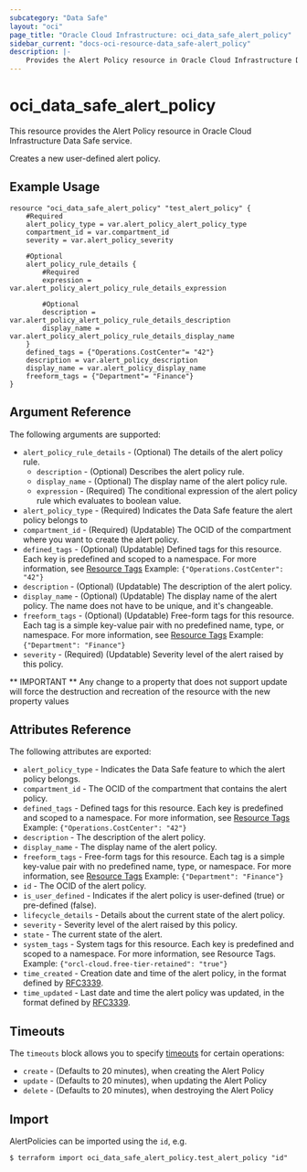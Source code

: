 ```yaml
---
subcategory: "Data Safe"
layout: "oci"
page_title: "Oracle Cloud Infrastructure: oci_data_safe_alert_policy"
sidebar_current: "docs-oci-resource-data_safe-alert_policy"
description: |-
	Provides the Alert Policy resource in Oracle Cloud Infrastructure Data Safe service
---
```


# oci_data_safe_alert_policy
This resource provides the Alert Policy resource in Oracle Cloud Infrastructure Data Safe service.

Creates a new user-defined alert policy.


## Example Usage

```hcl
resource "oci_data_safe_alert_policy" "test_alert_policy" {
	#Required
	alert_policy_type = var.alert_policy_alert_policy_type
	compartment_id = var.compartment_id
	severity = var.alert_policy_severity

	#Optional
	alert_policy_rule_details {
		#Required
		expression = var.alert_policy_alert_policy_rule_details_expression

		#Optional
		description = var.alert_policy_alert_policy_rule_details_description
		display_name = var.alert_policy_alert_policy_rule_details_display_name
	}
	defined_tags = {"Operations.CostCenter"= "42"}
	description = var.alert_policy_description
	display_name = var.alert_policy_display_name
	freeform_tags = {"Department"= "Finance"}
}
```

## Argument Reference

The following arguments are supported:

* `alert_policy_rule_details` - (Optional) The details of the alert policy rule.
	* `description` - (Optional) Describes the alert policy rule.
	* `display_name` - (Optional) The display name of the alert policy rule.
	* `expression` - (Required) The conditional expression of the alert policy rule which evaluates to boolean value.
* `alert_policy_type` - (Required) Indicates the Data Safe feature the alert policy belongs to
* `compartment_id` - (Required) (Updatable) The OCID of the compartment where you want to create the alert policy.
* `defined_tags` - (Optional) (Updatable) Defined tags for this resource. Each key is predefined and scoped to a namespace. For more information, see [Resource Tags](https://docs.cloud.oracle.com/iaas/Content/General/Concepts/resourcetags.htm)  Example: `{"Operations.CostCenter": "42"}`
* `description` - (Optional) (Updatable) The description of the alert policy.
* `display_name` - (Optional) (Updatable) The display name of the alert policy. The name does not have to be unique, and it's changeable.
* `freeform_tags` - (Optional) (Updatable) Free-form tags for this resource. Each tag is a simple key-value pair with no predefined name, type, or namespace. For more information, see [Resource Tags](https://docs.cloud.oracle.com/iaas/Content/General/Concepts/resourcetags.htm)  Example: `{"Department": "Finance"}`
* `severity` - (Required) (Updatable) Severity level of the alert raised by this policy.


** IMPORTANT **
Any change to a property that does not support update will force the destruction and recreation of the resource with the new property values

## Attributes Reference

The following attributes are exported:

* `alert_policy_type` - Indicates the Data Safe feature to which the alert policy belongs.
* `compartment_id` - The OCID of the compartment that contains the alert policy.
* `defined_tags` - Defined tags for this resource. Each key is predefined and scoped to a namespace. For more information, see [Resource Tags](https://docs.cloud.oracle.com/iaas/Content/General/Concepts/resourcetags.htm)  Example: `{"Operations.CostCenter": "42"}`
* `description` - The description of the alert policy.
* `display_name` - The display name of the alert policy.
* `freeform_tags` - Free-form tags for this resource. Each tag is a simple key-value pair with no predefined name, type, or namespace. For more information, see [Resource Tags](https://docs.cloud.oracle.com/iaas/Content/General/Concepts/resourcetags.htm)  Example: `{"Department": "Finance"}`
* `id` - The OCID of the alert policy.
* `is_user_defined` - Indicates if the alert policy is user-defined (true) or pre-defined (false).
* `lifecycle_details` - Details about the current state of the alert policy.
* `severity` - Severity level of the alert raised by this policy.
* `state` - The current state of the alert.
* `system_tags` - System tags for this resource. Each key is predefined and scoped to a namespace. For more information, see Resource Tags. Example: `{"orcl-cloud.free-tier-retained": "true"}`
* `time_created` - Creation date and time of the alert policy, in the format defined by [RFC3339](https://tools.ietf.org/html/rfc3339).
* `time_updated` - Last date and time the alert policy was updated, in the format defined by [RFC3339](https://tools.ietf.org/html/rfc3339).

## Timeouts

The `timeouts` block allows you to specify [timeouts](https://registry.terraform.io/providers/oracle/oci/latest/docs/guides/changing_timeouts) for certain operations:
* `create` - (Defaults to 20 minutes), when creating the Alert Policy
* `update` - (Defaults to 20 minutes), when updating the Alert Policy
* `delete` - (Defaults to 20 minutes), when destroying the Alert Policy


## Import

AlertPolicies can be imported using the `id`, e.g.

```
$ terraform import oci_data_safe_alert_policy.test_alert_policy "id"
```

